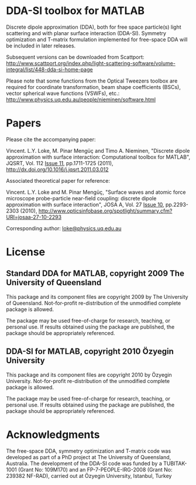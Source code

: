 # DDA-SI toolbox for MATLAB #
Discrete dipole approximation (DDA), both for free space  particle(s) light scattering and with planar surface interaction (DDA-SI). Symmetry optimization and T-matrix formulation implemented for free-space DDA will be included in later releases.

Subsequent versions can be downloaded from Scattport:
http://www.scattport.org/index.php/light-scattering-software/volume-integral/list/448-dda-si-home-page

Please note that some functions from the Optical Tweezers toolbox are required for coordinate transformation, beam shape coefficients (BSCs), vector spherical wave functions (VSWFs), etc.:
http://www.physics.uq.edu.au/people/nieminen/software.html

# Papers #
Please cite the accompanying paper:

Vincent. L.Y. Loke, M. Pinar Mengüç and Timo A. Nieminen, "Discrete dipole approximation with surface interaction: Computational toolbox for MATLAB", JQSRT, Vol. 112 [Issue 11](https://code.google.com/p/dda-si/issues/detail?id=11), pp.1711-1725 (2011), http://dx.doi.org/10.1016/j.jqsrt.2011.03.012

Associated theoretical paper for reference:

Vincent. L.Y. Loke and M. Pinar Mengüç, "Surface waves and atomic force microscope probe-particle near-field coupling: discrete dipole approximation with surface interaction", JOSA A, Vol. 27 [Issue 10](https://code.google.com/p/dda-si/issues/detail?id=10), pp.2293-2303 (2010), http://www.opticsinfobase.org/spotlight/summary.cfm?URI=josaa-27-10-2293

Corresponding author: loke@physics.uq.edu.au

# License #

## Standard DDA for MATLAB, copyright 2009 The University of Queensland ##

This package and its component files are copyright 2009 by The University of Queensland. Not-for-profit re-distribution of the unmodified complete package is allowed.

The package may be used free-of-charge for research, teaching, or personal use. If results obtained using the package are published, the package should be appropriately referenced.

## DDA-SI for MATLAB, copyright 2010 Özyegin University ##

This package and its component files are copyright 2010 by Özyegin University. Not-for-profit re-distribution of the unmodified complete package is allowed.

The package may be used free-of-charge for research, teaching, or personal use. If results obtained using the package are published, the package should be appropriately referenced.

# Acknowledgments #

The free-space DDA, symmetry optimization and T-matrix code was developed as part of a PhD project at The University of Queensland, Australia. The development of the DDA-SI code was funded by a TUBITAK-1001 (Grant No: 109M170) and an FP-7-PEOPLE-IRG-2008 (Grant No: 239382 NF-RAD), carried out at Özyegin University, Istanbul, Turkey